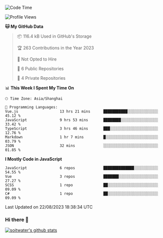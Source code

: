 <!--START_SECTION:waka-->
![Code Time](http://img.shields.io/badge/Code%20Time-2%2C427%20hrs%2040%20mins-blue)

![Profile Views](http://img.shields.io/badge/Profile%20Views-0-blue)

**🐱 My GitHub Data** 

> 📦 116.4 kB Used in GitHub's Storage 
 > 
> 🏆 263 Contributions in the Year 2023
 > 
> 🚫 Not Opted to Hire
 > 
> 📜 6 Public Repositories 
 > 
> 🔑 4 Private Repositories 
 > 
📊 **This Week I Spent My Time On** 

```text
🕑︎ Time Zone: Asia/Shanghai

💬 Programming Languages: 
Vue.js                   13 hrs 21 mins      ███████████░░░░░░░░░░░░░░   45.12 % 
JavaScript               9 hrs 53 mins       ████████░░░░░░░░░░░░░░░░░   33.42 % 
TypeScript               3 hrs 46 mins       ███░░░░░░░░░░░░░░░░░░░░░░   12.76 % 
Markdown                 1 hr 7 mins         █░░░░░░░░░░░░░░░░░░░░░░░░   03.79 % 
JSON                     32 mins             ░░░░░░░░░░░░░░░░░░░░░░░░░   01.85 % 
```

**I Mostly Code in JavaScript** 

```text
JavaScript               6 repos             ██████████████░░░░░░░░░░░   54.55 % 
Vue                      3 repos             ███████░░░░░░░░░░░░░░░░░░   27.27 % 
SCSS                     1 repo              ██░░░░░░░░░░░░░░░░░░░░░░░   09.09 % 
C#                       1 repo              ██░░░░░░░░░░░░░░░░░░░░░░░   09.09 % 
```




 Last Updated on 22/08/2023 18:38:34 UTC
<!--END_SECTION:waka-->

### Hi there 👋
[![soitwater's github stats](https://github-readme-stats.vercel.app/api?username=soitwater)](https://github.com/soitwater/github-readme-stats)
